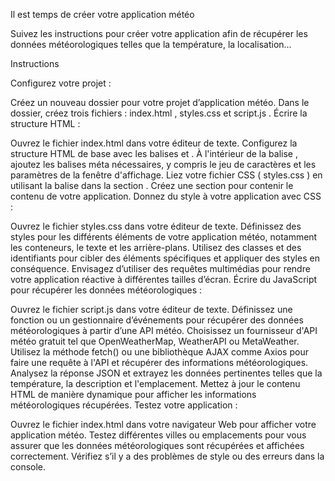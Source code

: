 Il est temps de créer votre application météo

Suivez les instructions pour créer votre application afin de récupérer les données météorologiques telles que la température, la localisation...

 


Instructions

Configurez votre projet :

Créez un nouveau dossier pour votre projet d’application météo.
Dans le dossier, créez trois fichiers : index.html , styles.css et script.js .
Écrire la structure HTML :

Ouvrez le fichier index.html dans votre éditeur de texte.
Configurez la structure HTML de base avec les balises <!DOCTYPE html> et <html> .
À l'intérieur de la balise <head> , ajoutez les balises méta nécessaires, y compris le jeu de caractères et les paramètres de la fenêtre d'affichage.
Liez votre fichier CSS ( styles.css ) en utilisant la balise <link> dans la section <head> .
Créez une section <body> pour contenir le contenu de votre application.
Donnez du style à votre application avec CSS :

Ouvrez le fichier styles.css dans votre éditeur de texte.
Définissez des styles pour les différents éléments de votre application météo, notamment les conteneurs, le texte et les arrière-plans.
Utilisez des classes et des identifiants pour cibler des éléments spécifiques et appliquer des styles en conséquence.
Envisagez d’utiliser des requêtes multimédias pour rendre votre application réactive à différentes tailles d’écran.
Écrire du JavaScript pour récupérer les données météorologiques :

Ouvrez le fichier script.js dans votre éditeur de texte.
Définissez une fonction ou un gestionnaire d’événements pour récupérer des données météorologiques à partir d’une API météo.
Choisissez un fournisseur d'API météo gratuit tel que OpenWeatherMap, WeatherAPI ou MetaWeather.
Utilisez la méthode fetch() ou une bibliothèque AJAX comme Axios pour faire une requête à l'API et récupérer des informations météorologiques.
Analysez la réponse JSON et extrayez les données pertinentes telles que la température, la description et l'emplacement.
Mettez à jour le contenu HTML de manière dynamique pour afficher les informations météorologiques récupérées.
Testez votre application :

Ouvrez le fichier index.html dans votre navigateur Web pour afficher votre application météo.
Testez différentes villes ou emplacements pour vous assurer que les données météorologiques sont récupérées et affichées correctement.
Vérifiez s’il y a des problèmes de style ou des erreurs dans la console.
